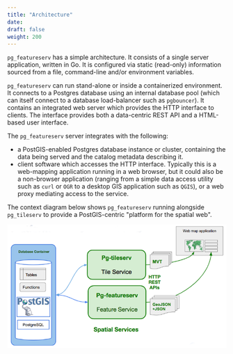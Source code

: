 ```yaml
---
title: "Architecture"
date:
draft: false
weight: 200
---
```


`pg_featureserv` has a simple architecture.
It consists of a single server application, written in Go.
It is configured via static (read-only) information sourced from a file, command-line and/or environment variables.

`pg_featureserv` can run stand-alone or inside a containerized environment.
It connects to a Postgres database using an internal database pool
(which can itself connect to a database load-balancer such as `pgbouncer`).
It contains an integrated web server which provides the HTTP interface to clients.
The interface provides both a data-centric REST API and a HTML-based user interface.

The `pg_featureserv` server integrates with the following:

* a PostGIS-enabled Postgres database instance or cluster, containing the data being served
and the catalog metadata describing it.
* client software which accesses the HTTP interface.
Typically this is a web-mapping application running in a web browser,
but it could also be a non-browser application (ranging from a simple data access utility such as `curl` or `OGR`
to a desktop GIS application such as `QGIS`), or a web proxy mediating access to the service.


The context diagram below shows `pg_featureserv` running alongside `pg_tileserv` to
provide a PostGIS-centric "platform for the spatial web".

![pg_feaureserv Architecture](../../static/pg_fs_architecture.png)
